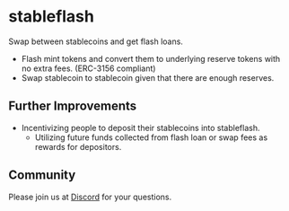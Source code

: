# stableflash

Swap between stablecoins and get flash loans.

- Flash mint tokens and convert them to underlying reserve tokens with no extra fees. (ERC-3156 compliant)
- Swap stablecoin to stablecoin given that there are enough reserves.

## Further Improvements

- Incentivizing people to deposit their stablecoins into stableflash.
  - Utilizing future funds collected from flash loan or swap fees as rewards for depositors.
  
## Community

Please join us at [Discord](https://discord.gg/bnz3Xve9) for your questions.
